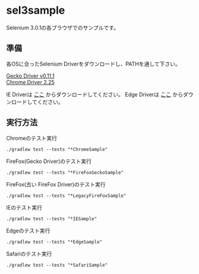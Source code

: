 # sel3sample

Selenium 3.0.1の各ブラウザでのサンプルです。

## 準備
各OSに合ったSelenium Driverをダウンロードし、PATHを通して下さい。

[Gecko Driver v0.11.1](https://github.com/mozilla/geckodriver/releases)  
[Chrome Driver 2.25](https://sites.google.com/a/chromium.org/chromedriver/downloads)  

IE Driverは [ここ](http://www.seleniumhq.org/download/) からダウンロードしてください。
Edge Driverは [ここ](https://developer.microsoft.com/en-us/microsoft-edge/tools/webdriver/) からダウンロードしてください。  

## 実行方法

Chromeのテスト実行
```
./gradlew test --tests "*ChromeSample"  
```

FireFox(Gecko Driver)のテスト実行
```
./gradlew test --tests "*FireFoxGeckoSample"  
```

FireFox(古い FireFox Driver)のテスト実行
```
./gradlew test --tests "*LegacyFireFoxSample"  
```

IEのテスト実行
```
./gradlew test --tests "*IESample"  
```

Edgeのテスト実行
```
./gradlew test --tests "*EdgeSample"  
```

Safariのテスト実行
```
./gradlew test --tests "*SafariSample"  
```
